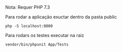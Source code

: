 Nota: Requer PHP 7.3

Para rodar a aplicação exuctar dentro da pasta public
    
    php -S localhost:8000
    
Para rodars os testes executar na raiz

    vendor/bin/phpunit App/Tests

            
